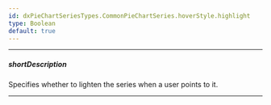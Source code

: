 ```yaml
---
id: dxPieChartSeriesTypes.CommonPieChartSeries.hoverStyle.highlight
type: Boolean
default: true
---
```

---
##### shortDescription
Specifies whether to lighten the series when a user points to it.

---
<!-- Description goes here -->
